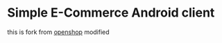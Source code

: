 # Simple E-Commerce Android client
this is fork from [openshop](https://github.com/openshopio/openshop.io-android) modified

